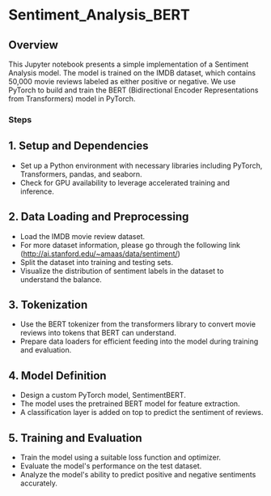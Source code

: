 # Sentiment_Analysis_BERT

## Overview

This Jupyter notebook presents a simple implementation of a Sentiment Analysis model. The model is trained on the IMDB dataset, which contains 50,000 movie reviews labeled as either positive or negative. We use PyTorch to build and train the BERT (Bidirectional Encoder Representations from Transformers) model in PyTorch. 

### Steps
## 1. Setup and Dependencies
- Set up a Python environment with necessary libraries including PyTorch, Transformers, pandas, and seaborn.
- Check for GPU availability to leverage accelerated training and inference.

## 2.  Data Loading and Preprocessing
- Load the IMDB movie review dataset.
- For more dataset information, please go through the following link (http://ai.stanford.edu/~amaas/data/sentiment/)
- Split the dataset into training and testing sets.
- Visualize the distribution of sentiment labels in the dataset to understand the balance.

## 3.  Tokenization
- Use the BERT tokenizer from the transformers library to convert movie reviews into tokens that BERT can understand.
- Prepare data loaders for efficient feeding into the model during training and evaluation.

## 4. Model Definition
- Design a custom PyTorch model, SentimentBERT.
- The model uses the pretrained BERT model for feature extraction.
- A classification layer is added on top to predict the sentiment of reviews.

## 5. Training and Evaluation
- Train the model using a suitable loss function and optimizer.
- Evaluate the model's performance on the test dataset.
- Analyze the model's ability to predict positive and negative sentiments accurately.
